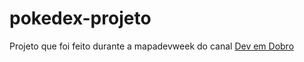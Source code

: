 # pokedex-projeto

<p>Projeto que foi feito durante a mapadevweek do canal <a href="https://www.youtube.com/c/DevemDobro">Dev em Dobro</a></p>
